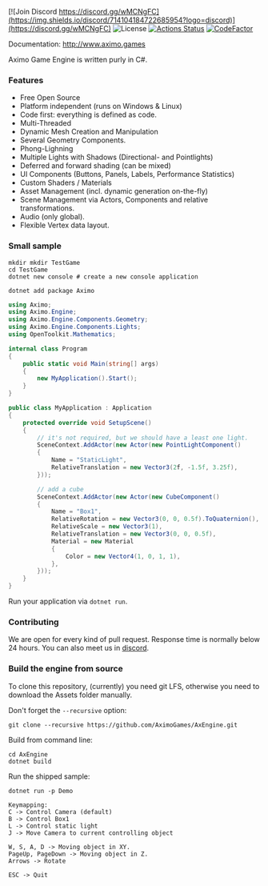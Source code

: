 [![Join Discord https://discord.gg/wMCNgFC](https://img.shields.io/discord/714104184722685954?logo=discord)](https://discord.gg/wMCNgFC) ![License](https://img.shields.io/badge/license-MIT-blue.svg) [![Actions Status](https://github.com/aximogames/axengine/workflows/Tests/badge.svg)](https://github.com/aximogames/axengine/actions) [![CodeFactor](https://www.codefactor.io/repository/github/aximogames/axengine/badge/master)](https://www.codefactor.io/repository/github/aximogames/axengine/overview/master)

Documentation: http://www.aximo.games

Aximo Game Engine is written purly in C#.

### Features

* Free Open Source
* Platform independent (runs on Windows & Linux)
* Code first: everything is defined as code.
* Multi-Threaded
* Dynamic Mesh Creation and Manipulation
* Several Geometry Components.
* Phong-Lighning
* Multiple Lights with Shadows (Directional- and Pointlights)
* Deferred and forward shading (can be mixed)
* UI Components (Buttons, Panels, Labels, Performance Statistics)
* Custom Shaders / Materials
* Asset Management (incl. dynamic generation on-the-fly)
* Scene Management via Actors, Components and relative transformations.
* Audio (only global).
* Flexible Vertex data layout.

### Small sample

```shell
mkdir mkdir TestGame
cd TestGame
dotnet new console # create a new console application

dotnet add package Aximo
```

```c#
using Aximo;
using Aximo.Engine;
using Aximo.Engine.Components.Geometry;
using Aximo.Engine.Components.Lights;
using OpenToolkit.Mathematics;

internal class Program
{
    public static void Main(string[] args)
    {
        new MyApplication().Start();
    }
}

public class MyApplication : Application
{
    protected override void SetupScene()
    {
        // it's not required, but we should have a least one light.
        SceneContext.AddActor(new Actor(new PointLightComponent()
        {
            Name = "StaticLight",
            RelativeTranslation = new Vector3(2f, -1.5f, 3.25f),
        }));

        // add a cube
        SceneContext.AddActor(new Actor(new CubeComponent()
        {
            Name = "Box1",
            RelativeRotation = new Vector3(0, 0, 0.5f).ToQuaternion(),
            RelativeScale = new Vector3(1),
            RelativeTranslation = new Vector3(0, 0, 0.5f),
            Material = new Material
            {
                Color = new Vector4(1, 0, 1, 1),
            },
        }));
    }
}
```

Run your application via `dotnet run`.

### Contributing

We are open for every kind of pull request. Response time is normally below 24 hours.
You can also meet us in [discord](https://discord.gg/wMCNgFC).

### Build the engine from source

To clone this repository, (currently) you need git LFS, otherwise you need to download the Assets folder manually.

Don't forget the `--recursive` option:
```
git clone --recursive https://github.com/AximoGames/AxEngine.git
```

Build from command line:

```
cd AxEngine
dotnet build
```

Run the shipped sample:
```
dotnet run -p Demo
```

```
Keymapping:
C -> Control Camera (default)
B -> Control Box1
L -> Control static light
J -> Move Camera to current controlling object

W, S, A, D -> Moving object in XY.
PageUp, PageDown -> Moving object in Z.
Arrows -> Rotate

ESC -> Quit
```
